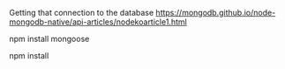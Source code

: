 
Getting that connection to the database
https://mongodb.github.io/node-mongodb-native/api-articles/nodekoarticle1.html


npm install mongoose

npm install
